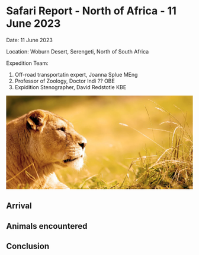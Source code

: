 # Safari Report - North of Africa - 11 June 2023

Date: 11 June 2023

Location: Woburn Desert, Serengeti, North of South Africa

Expedition Team:
1. Off-road transportatin expert, Joanna Splue MEng
2. Professor of Zoology, Doctor Indi ?? OBE
3. Expidition Stenographer, David Redstotle KBE

![A profile of a Lion from the Woburn Safari Park website](https://github.com/llewelld/safari-reports/blob/main/safari-20230611/images/lion-profile.jpg)

## Arrival

## Animals encountered

## Conclusion


